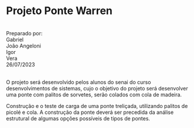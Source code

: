 <h1>Projeto Ponte Warren</h1>
<br>
Preparado por:
<br> 
Gabriel<br>  
João Angeloni<br> 
Igor<br> 
Vera<br>
26/07/2023
<br>
<br>

<p>O projeto será desenvolvido pelos alunos do senai do curso desenvolvimentos de sistemas, cujo o objetivo do projeto
será desenvolver uma ponte com palitos de sorvetes, serão colados com cola de madeira.</p>

<p>Construção e o teste de carga de uma ponte treliçada, utilizando palitos de picolé
e cola. A construção da ponte deverá ser precedida da análise estrutural de algumas
opções possíveis de tipos de pontes. </p>
